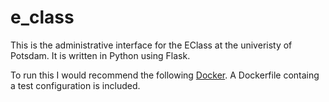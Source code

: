 # e_class

This is the administrative interface for the EClass at the univeristy of Potsdam. It is written in Python using Flask.

To run this I would recommend the following [Docker](https://hub.docker.com/r/tiangolo/uwsgi-nginx-flask/). A Dockerfile containg
a test configuration is included.
